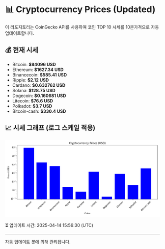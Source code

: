 
# 📊 Cryptocurrency Prices (Updated)

이 리포지토리는 CoinGecko API를 사용하여 코인 TOP 10 시세를 10분가격으로 자동 업데이트합니다.

## 💰 현재 시세
- Bitcoin: **$84096 USD**
- Ethereum: **$1627.34 USD**
- Binancecoin: **$585.41 USD**
- Ripple: **$2.12 USD**
- Cardano: **$0.632762 USD**
- Solana: **$128.75 USD**
- Dogecoin: **$0.160681 USD**
- Litecoin: **$76.6 USD**
- Polkadot: **$3.7 USD**
- Bitcoin-cash: **$330.4 USD**

## 📈 시세 그래프 (로그 스케일 적용)
![Crypto Prices](crypto_prices.png)

⏳ 업데이트 시간: 2025-04-14 15:56:30 (UTC)

---
자동 업데이트 봇에 의해 관리됩니다.

